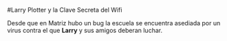 #Larry Plotter y la Clave Secreta del Wifi

Desde que en Matriz hubo un bug la escuela se encuentra asediada por un virus
contra el que **Larry** y sus amigos deberan luchar.